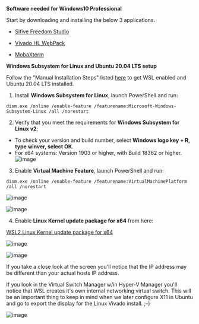__Software needed for Windows10 Professional__

Start by downloading and installing the below 3 applications.

* [Sifive Freedom Studio](https://www.sifive.com/software)

* [Vivado HL WebPack](https://www.xilinx.com/member/forms/download/xef.html?filename=Xilinx_Unified_2021.1_0610_2318_Win64.exe)

* [MobaXterm](https://download.mobatek.net/2132021082033134/MobaXterm_Installer_v21.3.zip)

__Windows Subsystem for Linux and Ubuntu 20.04 LTS setup__

Follow the "Manual Installation Steps" listed [here](https://docs.microsoft.com/en-us/windows/wsl/install-win10) to get WSL enabled and Ubuntu 20.04 LTS installed.

1. Install **Windows Subsystem for Linux**, launch PowerShell and run:
```
dism.exe /online /enable-feature /featurename:Microsoft-Windows-Subsystem-Linux /all /norestart
```
2. Verify that you meet the requirements for **Windows Subsystem for Linux v2**:

* To check your version and build number, select **Windows logo key + R, type winver, select OK**.
* For x64 systems: Version 1903 or higher, with Build 18362 or higher.
![image](https://user-images.githubusercontent.com/8312541/132558464-734dfe60-61e6-4ffb-b692-cf908097b027.png)


3. Enable **Virtual Machine Feature**, launch PowerShell and run:
```
dism.exe /online /enable-feature /featurename:VirtualMachinePlatform /all /norestart
```

![image](https://user-images.githubusercontent.com/8312541/132419142-06126be2-6136-42b6-95b9-35481e2224c8.png)

![image](https://user-images.githubusercontent.com/8312541/132419192-3ea90f13-8488-4f3d-8c20-457a072dea25.png)

4. Enable **Linux Kernel update package for x64** from here:

[WSL2 Linux Kernel update package for x64](https://wslstorestorage.blob.core.windows.net/wslblob/wsl_update_x64.msi)

![image](https://user-images.githubusercontent.com/8312541/132419235-d373bba2-bf01-499d-82ba-f54e795c713f.png)

![image](https://user-images.githubusercontent.com/8312541/132419262-55bc7a7a-d92e-43dc-b368-06cd46f98eae.png)

If you take a close look at the screen you'll notice that the IP address may be different than your actual hosts IP address.

If you look in the Virtual Switch Manager w/in Hyper-V Manager you'll notice that WSL creates it's own internal networking virtual switch.  This will be an important thing to keep in mind when we later configure X11 in Ubuntu and go to export the display for the Linux Vivado install.  ;-)

![image](https://user-images.githubusercontent.com/8312541/132419796-b2ac726b-4e83-46dd-b65f-1ac28b3a53b8.png)





